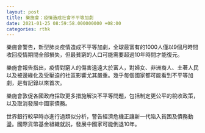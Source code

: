 ```yaml
---
layout: post
title: 樂施會：疫情造成社會不平等加劇
date: 2021-01-25 08:59:58.000000000 +08:00
categories: rthk
---
```


樂施會警告，新型肺炎疫情造成不平等加劇，全球最富有的1000人僅以9個月時間收回疫情期間全部損失，但最貧窮的人口可能需要超過10年時間才能復元。

樂施會報告指出，疫情對窮人的傷害遠遠大於富人，對婦女、非洲裔人、土著人民以及被邊緣化及受壓迫的社區影響尤其嚴重。幾乎每個國家都可能看到不平等加劇，是有記錄以來首次。

樂施會敦促各國政府採取更多措施解決不平等問題，包括制定更公平的稅收政策，以及取消發展中國家債務。

世界銀行較早時亦進行過類似分析，警告經濟危機正讓新一代陷入貧困及債務動盪。國際貨幣基金組織就説，發展中國家可能倒退10年。
